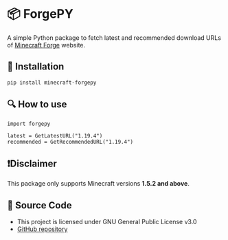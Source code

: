 # 📦 ForgePY
A simple Python package to fetch latest and recommended download URLs of [Minecraft Forge](https://files.minecraftforge.net/net/minecraftforge/forge/) website. 

## 💾 Installation 
```
pip install minecraft-forgepy 
```

## 🔍 How to use
```
import forgepy

latest = GetLatestURL("1.19.4")
recommended = GetRecommendedURL("1.19.4")
```

## ❗Disclaimer
This package only supports Minecraft versions **1.5.2 and above**.

## 🤖 Source Code
- This project is licensed under GNU General Public License v3.0
- [GitHub repository](https://github.com/matejmajny/forge.py)